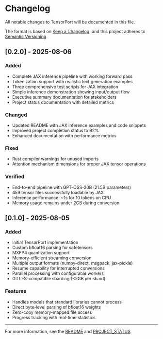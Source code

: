 # Changelog

All notable changes to TensorPort will be documented in this file.

The format is based on [Keep a Changelog](https://keepachangelog.com/en/1.0.0/),
and this project adheres to [Semantic Versioning](https://semver.org/spec/v2.0.0.html).

## [0.2.0] - 2025-08-06

### Added
- Complete JAX inference pipeline with working forward pass
- Tokenization support with realistic text generation examples
- Three comprehensive test scripts for JAX integration
- Simple inference demonstration showing input/output flow
- Executive summary documentation for stakeholders
- Project status documentation with detailed metrics

### Changed
- Updated README with JAX inference examples and code snippets
- Improved project completion status to 92%
- Enhanced documentation with performance metrics

### Fixed
- Rust compiler warnings for unused imports
- Attention mechanism dimensions for proper JAX tensor operations

### Verified
- End-to-end pipeline with GPT-OSS-20B (21.5B parameters)
- 459 tensor files successfully loadable by JAX
- Inference performance: ~1s for 10 tokens on CPU
- Memory usage remains under 2GB during conversion

## [0.1.0] - 2025-08-05

### Added
- Initial TensorPort implementation
- Custom bfloat16 parsing for safetensors
- MXFP4 quantization support
- Memory-efficient streaming conversion
- Multiple output formats (numpy-direct, msgpack, jax-pickle)
- Resume capability for interrupted conversions
- Parallel processing with configurable workers
- Git LFS-compatible sharding (<2GB per shard)

### Features
- Handles models that standard libraries cannot process
- Direct byte-level parsing of bfloat16 weights
- Zero-copy memory-mapped file access
- Progress tracking with real-time statistics

---

For more information, see the [README](README.md) and [PROJECT_STATUS](PROJECT_STATUS.md).
